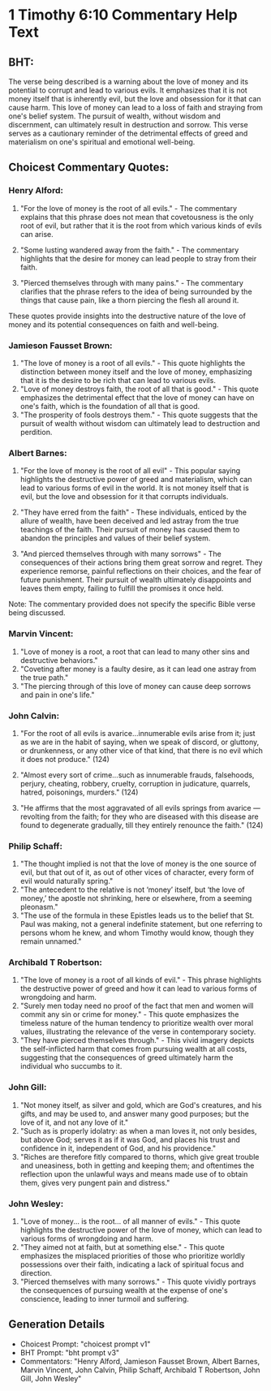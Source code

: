 # 1 Timothy 6:10 Commentary Help Text

## BHT:
The verse being described is a warning about the love of money and its potential to corrupt and lead to various evils. It emphasizes that it is not money itself that is inherently evil, but the love and obsession for it that can cause harm. This love of money can lead to a loss of faith and straying from one's belief system. The pursuit of wealth, without wisdom and discernment, can ultimately result in destruction and sorrow. This verse serves as a cautionary reminder of the detrimental effects of greed and materialism on one's spiritual and emotional well-being.

## Choicest Commentary Quotes:
### Henry Alford:
1. "For the love of money is the root of all evils." - The commentary explains that this phrase does not mean that covetousness is the only root of evil, but rather that it is the root from which various kinds of evils can arise.

2. "Some lusting wandered away from the faith." - The commentary highlights that the desire for money can lead people to stray from their faith.

3. "Pierced themselves through with many pains." - The commentary clarifies that the phrase refers to the idea of being surrounded by the things that cause pain, like a thorn piercing the flesh all around it.

These quotes provide insights into the destructive nature of the love of money and its potential consequences on faith and well-being.

### Jamieson Fausset Brown:
1. "The love of money is a root of all evils." - This quote highlights the distinction between money itself and the love of money, emphasizing that it is the desire to be rich that can lead to various evils.
2. "Love of money destroys faith, the root of all that is good." - This quote emphasizes the detrimental effect that the love of money can have on one's faith, which is the foundation of all that is good.
3. "The prosperity of fools destroys them." - This quote suggests that the pursuit of wealth without wisdom can ultimately lead to destruction and perdition.

### Albert Barnes:
1. "For the love of money is the root of all evil" - This popular saying highlights the destructive power of greed and materialism, which can lead to various forms of evil in the world. It is not money itself that is evil, but the love and obsession for it that corrupts individuals.

2. "They have erred from the faith" - These individuals, enticed by the allure of wealth, have been deceived and led astray from the true teachings of the faith. Their pursuit of money has caused them to abandon the principles and values of their belief system.

3. "And pierced themselves through with many sorrows" - The consequences of their actions bring them great sorrow and regret. They experience remorse, painful reflections on their choices, and the fear of future punishment. Their pursuit of wealth ultimately disappoints and leaves them empty, failing to fulfill the promises it once held.

Note: The commentary provided does not specify the specific Bible verse being discussed.

### Marvin Vincent:
1. "Love of money is a root, a root that can lead to many other sins and destructive behaviors." 
2. "Coveting after money is a faulty desire, as it can lead one astray from the true path." 
3. "The piercing through of this love of money can cause deep sorrows and pain in one's life."

### John Calvin:
1. "For the root of all evils is avarice...innumerable evils arise from it; just as we are in the habit of saying, when we speak of discord, or gluttony, or drunkenness, or any other vice of that kind, that there is no evil which it does not produce." (124)

2. "Almost every sort of crime...such as innumerable frauds, falsehoods, perjury, cheating, robbery, cruelty, corruption in judicature, quarrels, hatred, poisonings, murders." (124)

3. "He affirms that the most aggravated of all evils springs from avarice — revolting from the faith; for they who are diseased with this disease are found to degenerate gradually, till they entirely renounce the faith." (124)

### Philip Schaff:
1. "The thought implied is not that the love of money is the one source of evil, but that out of it, as out of other vices of character, every form of evil would naturally spring."
2. "The antecedent to the relative is not ‘money’ itself, but ‘the love of money,’ the apostle not shrinking, here or elsewhere, from a seeming pleonasm."
3. "The use of the formula in these Epistles leads us to the belief that St. Paul was making, not a general indefinite statement, but one referring to persons whom he knew, and whom Timothy would know, though they remain unnamed."

### Archibald T Robertson:
1. "The love of money is a root of all kinds of evil." - This phrase highlights the destructive power of greed and how it can lead to various forms of wrongdoing and harm.
2. "Surely men today need no proof of the fact that men and women will commit any sin or crime for money." - This quote emphasizes the timeless nature of the human tendency to prioritize wealth over moral values, illustrating the relevance of the verse in contemporary society.
3. "They have pierced themselves through." - This vivid imagery depicts the self-inflicted harm that comes from pursuing wealth at all costs, suggesting that the consequences of greed ultimately harm the individual who succumbs to it.

### John Gill:
1. "Not money itself, as silver and gold, which are God's creatures, and his gifts, and may be used to, and answer many good purposes; but the love of it, and not any love of it."
2. "Such as is properly idolatry: as when a man loves it, not only besides, but above God; serves it as if it was God, and places his trust and confidence in it, independent of God, and his providence."
3. "Riches are therefore fitly compared to thorns, which give great trouble and uneasiness, both in getting and keeping them; and oftentimes the reflection upon the unlawful ways and means made use of to obtain them, gives very pungent pain and distress."

### John Wesley:
1. "Love of money... is the root... of all manner of evils." - This quote highlights the destructive power of the love of money, which can lead to various forms of wrongdoing and harm.
2. "They aimed not at faith, but at something else." - This quote emphasizes the misplaced priorities of those who prioritize worldly possessions over their faith, indicating a lack of spiritual focus and direction.
3. "Pierced themselves with many sorrows." - This quote vividly portrays the consequences of pursuing wealth at the expense of one's conscience, leading to inner turmoil and suffering.


## Generation Details
- Choicest Prompt: "choicest prompt v1"
- BHT Prompt: "bht prompt v3"
- Commentators: "Henry Alford, Jamieson Fausset Brown, Albert Barnes, Marvin Vincent, John Calvin, Philip Schaff, Archibald T Robertson, John Gill, John Wesley"
